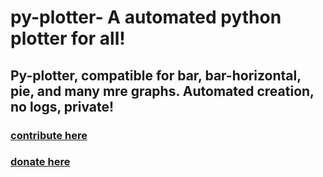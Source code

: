 # py-plotter- A automated python plotter for all!
## Py-plotter, compatible for bar, bar-horizontal, pie, and many mre graphs. Automated creation, no logs, private!
### [contribute here](https://github.com/qqiumax/py-plotter/)
### [donate here](https://qqiumax.github.io/donate/)
